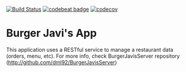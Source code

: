 [![Build Status](https://travis-ci.org/dml92/BurgerJavisApp.svg?branch=master)](https://travis-ci.org/dml92/BurgerJavisApp)
[![codebeat badge](https://codebeat.co/badges/b456a167-6c08-45e7-95cb-cafa519d4374)](https://codebeat.co/projects/github-com-dml92-burgerjavisapp-master)
[![codecov](https://codecov.io/gh/dml92/BurgerJavisApp/branch/master/graph/badge.svg)](https://codecov.io/gh/dml92/BurgerJavisApp)
# Burger Javi's App
This application uses a RESTful service to manage a restaurant data (orders, menu, etc). For more info, check BurgerJavisServer repository (http://github.com/dml92/BurgerJavisServer)
